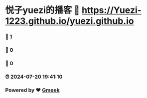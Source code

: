 # 悦子yuezi的播客 :link: https://Yuezi-1223.github.io/yuezi.github.io 
### :page_facing_up: [1](https://Yuezi-1223.github.io/yuezi.github.io/tag.html) 
### :speech_balloon: 0 
### :hibiscus: 0 
### :alarm_clock: 2024-07-20 19:41:10 
### Powered by :heart: [Gmeek](https://github.com/Meekdai/Gmeek)
